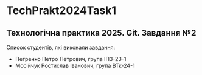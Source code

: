 # TechPrakt2024Task1

## Технологічна практика 2025. Git. Завдання №2

Список студентів, які виконали завдання:

- Петренко Петро Петрович, група ІПЗ-23-1
- Мосійчук Ростислав Іванович, група ВТк-24-1
